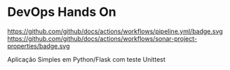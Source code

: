# DevOps Hands On

https://github.com/github/docs/actions/workflows/pipeline.yml/badge.svg
https://github.com/github/docs/actions/workflows/sonar-project-properties/badge.svg

Aplicação Simples em Python/Flask com teste Unittest

